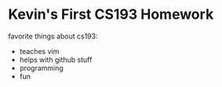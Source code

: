 # Kevin's First CS193 Homework

favorite things about cs193:
- teaches vim
- helps with github stuff
- programming
- fun

